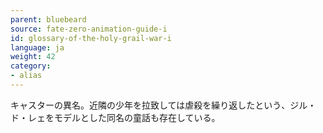 ```yaml
---
parent: bluebeard
source: fate-zero-animation-guide-i
id: glossary-of-the-holy-grail-war-i
language: ja
weight: 42
category:
- alias
---
```


キャスターの異名。近隣の少年を拉致しては虐殺を繰り返したという、ジル・ド・レェをモデルとした同名の童話も存在している。

